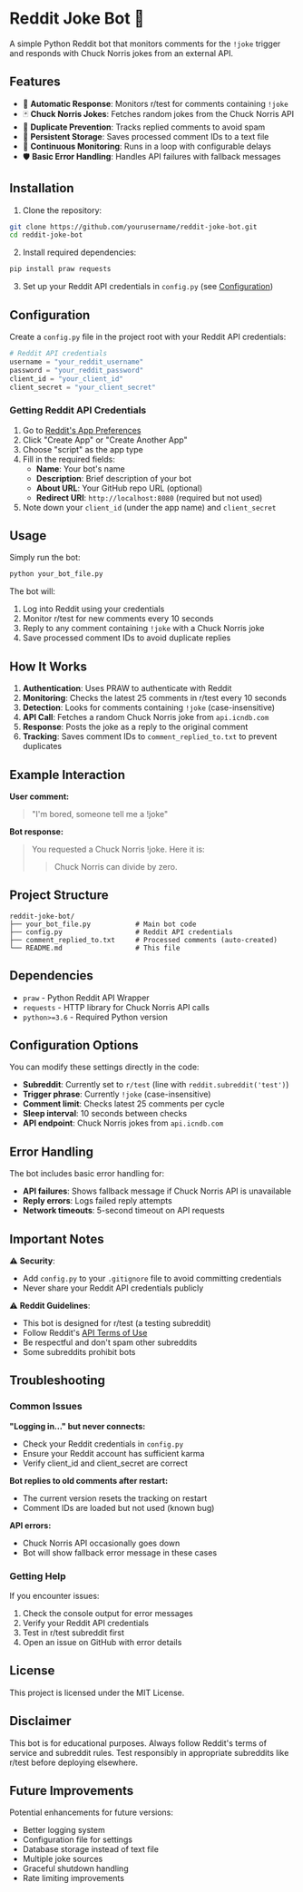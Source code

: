 # Reddit Joke Bot 🤖

A simple Python Reddit bot that monitors comments for the `!joke` trigger and responds with Chuck Norris jokes from an external API.

## Features

- 🎯 **Automatic Response**: Monitors r/test for comments containing `!joke`
- 🃏 **Chuck Norris Jokes**: Fetches random jokes from the Chuck Norris API
- 🔄 **Duplicate Prevention**: Tracks replied comments to avoid spam
- 📝 **Persistent Storage**: Saves processed comment IDs to a text file
- 🔄 **Continuous Monitoring**: Runs in a loop with configurable delays
- 🛡️ **Basic Error Handling**: Handles API failures with fallback messages

## Installation

1. Clone the repository:
```bash
git clone https://github.com/yourusername/reddit-joke-bot.git
cd reddit-joke-bot
```

2. Install required dependencies:
```bash
pip install praw requests
```

3. Set up your Reddit API credentials in `config.py` (see [Configuration](#configuration))

## Configuration

Create a `config.py` file in the project root with your Reddit API credentials:

```python
# Reddit API credentials
username = "your_reddit_username"
password = "your_reddit_password"
client_id = "your_client_id"
client_secret = "your_client_secret"
```

### Getting Reddit API Credentials

1. Go to [Reddit's App Preferences](https://www.reddit.com/prefs/apps)
2. Click "Create App" or "Create Another App"
3. Choose "script" as the app type
4. Fill in the required fields:
   - **Name**: Your bot's name
   - **Description**: Brief description of your bot
   - **About URL**: Your GitHub repo URL (optional)
   - **Redirect URI**: `http://localhost:8080` (required but not used)
5. Note down your `client_id` (under the app name) and `client_secret`

## Usage

Simply run the bot:

```bash
python your_bot_file.py
```

The bot will:
1. Log into Reddit using your credentials
2. Monitor r/test for new comments every 10 seconds
3. Reply to any comment containing `!joke` with a Chuck Norris joke
4. Save processed comment IDs to avoid duplicate replies

## How It Works

1. **Authentication**: Uses PRAW to authenticate with Reddit
2. **Monitoring**: Checks the latest 25 comments in r/test every 10 seconds
3. **Detection**: Looks for comments containing `!joke` (case-insensitive)
4. **API Call**: Fetches a random Chuck Norris joke from `api.icndb.com`
5. **Response**: Posts the joke as a reply to the original comment
6. **Tracking**: Saves comment IDs to `comment_replied_to.txt` to prevent duplicates

## Example Interaction

**User comment:**
> "I'm bored, someone tell me a !joke"

**Bot response:**
> You requested a Chuck Norris !joke. Here it is:
> 
> > Chuck Norris can divide by zero.

## Project Structure

```
reddit-joke-bot/
├── your_bot_file.py           # Main bot code
├── config.py                  # Reddit API credentials
├── comment_replied_to.txt     # Processed comments (auto-created)
└── README.md                  # This file
```

## Dependencies

- `praw` - Python Reddit API Wrapper
- `requests` - HTTP library for Chuck Norris API calls
- `python>=3.6` - Required Python version

## Configuration Options

You can modify these settings directly in the code:

- **Subreddit**: Currently set to `r/test` (line with `reddit.subreddit('test')`)
- **Trigger phrase**: Currently `!joke` (case-insensitive)
- **Comment limit**: Checks latest 25 comments per cycle
- **Sleep interval**: 10 seconds between checks
- **API endpoint**: Chuck Norris jokes from `api.icndb.com`

## Error Handling

The bot includes basic error handling for:
- **API failures**: Shows fallback message if Chuck Norris API is unavailable
- **Reply errors**: Logs failed reply attempts
- **Network timeouts**: 5-second timeout on API requests

## Important Notes

⚠️ **Security**: 
- Add `config.py` to your `.gitignore` file to avoid committing credentials
- Never share your Reddit API credentials publicly

⚠️ **Reddit Guidelines**:
- This bot is designed for r/test (a testing subreddit)
- Follow Reddit's [API Terms of Use](https://www.reddit.com/wiki/api-terms)
- Be respectful and don't spam other subreddits
- Some subreddits prohibit bots

## Troubleshooting

### Common Issues

**"Logging in..." but never connects:**
- Check your Reddit credentials in `config.py`
- Ensure your Reddit account has sufficient karma
- Verify client_id and client_secret are correct

**Bot replies to old comments after restart:**
- The current version resets the tracking on restart
- Comment IDs are loaded but not used (known bug)

**API errors:**
- Chuck Norris API occasionally goes down
- Bot will show fallback error message in these cases

### Getting Help

If you encounter issues:
1. Check the console output for error messages
2. Verify your Reddit API credentials
3. Test in r/test subreddit first
4. Open an issue on GitHub with error details

## License

This project is licensed under the MIT License.

## Disclaimer

This bot is for educational purposes. Always follow Reddit's terms of service and subreddit rules. Test responsibly in appropriate subreddits like r/test before deploying elsewhere.

## Future Improvements

Potential enhancements for future versions:
- Better logging system
- Configuration file for settings
- Database storage instead of text file
- Multiple joke sources
- Graceful shutdown handling
- Rate limiting improvements
